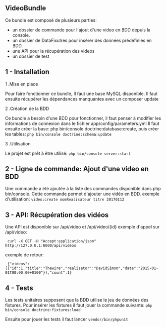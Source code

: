 **VideoBundle**
-----------
Ce bundle est composé de plusieurs parties:

 - un dossier de commande pour l'ajout d'une video en BDD depuis la console.
 - un dossier de DataFixutres pour insérer des données prédéfinies en BDD.
 - une API pour la récupération des videos
 - un dossier de test

1 - Installation
----------------

1 .Mise en place

Pour faire fonctionner ce bundle, Il faut une base MySQL disponible.
Il faut ensuite récupérer les dépendances manquantes avec un composer update

2 .Création de la BDD

Ce bundle a besoin d'une BDD pour fonctionner, il faut penser à modifier les informations de connexion dans le fichier app/config/parameters.yml
Il faut ensuite créer la base: php bin/console doctrine:database:create, puis créer les tables: `php bin/console doctrine:schema:update`

3 .Utilisation

Le projet est prêt à être utilisé: `php bin/console server:start`


2 - Ligne de commande: Ajout d'une video en BDD
-----------------------------------------------

Une commande a été ajoutée à la liste des commandes disponible dans php bin/console.
Cette commande permet d'ajouter une vidéo en BDD.
exemple d'utilisation:  `video:create nomRealisateur titre 20170112`

3 - API: Récupération des vidéos
--------------------------------

Une API est disponible sur /api/video et /api/video/{id}
exemple d'appel sur /api/video:  
```
 curl -X GET -H "Accept:application/json" http://127.0.0.1:8000/api/videos
```

exemple de retour:

```
 {"videos":[{"id":1,"title":"Thewire","realisator":"DavidSimon","date":"2015-01-01T00:00:00+0100"}],"count":1}
```

4 - Tests
---------

Les tests unitaires supposent que la BDD utilise le jeu de données des fixtures.
Pour insérer les fixtures il faut jouer la commande suivante: `php bin/console doctrine:fixtures:load`

Ensuite pour jouer les tests il faut lancer `vendor/bin/phpunit` 
